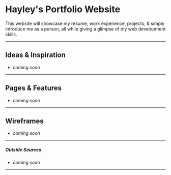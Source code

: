 # Hayley's Portfolio Website

This website will showcase my resume, work experience, projects, & simply introduce me as a person, all while giving a glimpse of my web development skills.

------

## Ideas & Inspiration

* *coming soon*

------

## Pages & Features

* *coming soon*

------

## Wireframes

* *coming soon*

------

##### Outside Sources

* *coming soon*

------
